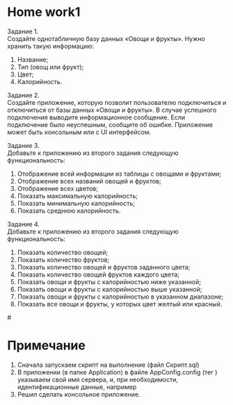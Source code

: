# <b>Home work1</b>

Задание 1.<br>
Создайте однотабличную базу данных «Овощи и фрукты». Нужно хранить такую информацию:
<ol>
<li>Название;</li>
<li>Тип (овощ или фрукт);</li>
<li>Цвет;</li>
<li>Калорийность.</li>
</ol>

Задание 2.<br>
Создайте приложение, которую позволит пользователю подключиться и отключиться от базы данных «Овощи и фрукты». В случае успешного подключения выводите информационное сообщение. Если подключение было неуспешным, сообщите об ошибке. Приложение может быть консольным или с UI интерфейсом.<br>

Задание 3.<br>
Добавьте к приложению из второго задания следующую функциональность:
<ol>
<li>Отображение всей информации из таблицы с овощами и фруктами;</li>
<li>Отображение всех названий овощей и фруктов;</li>
<li>Отображение всех цветов;</li>
<li>Показать максимальную калорийность;</li>
<li>Показать минимальную калорийность;</li>
<li>Показать среднюю калорийность.</li>
</ol>

Задание 4.<br>
Добавьте к приложению из второго задания следующую функциональность:
<ol>
<li>Показать количество овощей;</li>
<li>Показать количество фруктов;</li>
<li>Показать количество овощей и фруктов заданного цвета;</li>
<li>Показать количество овощей фруктов каждого цвета;</li>
<li>Показать овощи и фрукты с калорийностью ниже указанной;</li>
<li>Показать овощи и фрукты с калорийностью выше указанной;</li>
<li>Показать овощи и фрукты с калорийностью в указанном диапазоне;</li>
<li>Показать все овощи и фрукты, у которых цвет желтый или красный.</li>
</ol>
#

# <b>Примечание</b>
<ol>
<li>Сначала запускаем скрипт на выполнение (файл Скрипт.sql)</li>
<li>В приложении (в папке Application) в файле AppConfig.config (тег <connectionStrings>) указываем свой имя сервера, и, при необходимости, идентификационные данные, например <add name="MyConnString" connectionString="MyServer; Initial Catalog=WareHouse; Integrated Security=SSPI;"/></li>
<li>Решил сделать консольное приложение.</li>
</ol>
